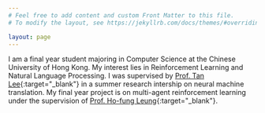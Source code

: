 ```yaml
---
# Feel free to add content and custom Front Matter to this file.
# To modify the layout, see https://jekyllrb.com/docs/themes/#overriding-theme-defaults

layout: page
---
```


I am a final year student majoring in Computer Science at the Chinese University of Hong Kong. My interest lies in Reinforcement Learning and Natural Language Processing. I was supervised by [Prof. Tan Lee](http://www.ee.cuhk.edu.hk/~tanlee/){:target="_blank"} in a summer research intership on neural machine translation. My final year project is on multi-agent reinforcement learning under the supervision of [Prof. Ho-fung Leung](http://www.cse.cuhk.edu.hk/~lhf/){:target="_blank"}.